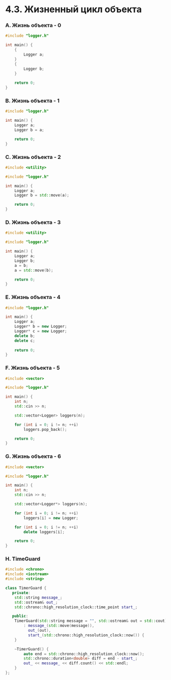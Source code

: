 # 4.3. Жизненный цикл объекта

### A. Жизнь объекта - 0

```cpp
#include "logger.h"

int main() {
    {
        Logger a;
    }
    {
        Logger b;
    }
    
    return 0;
}
```

### B. Жизнь объекта - 1

```cpp
#include "logger.h"

int main() {
    Logger a;
    Logger b = a;

    return 0;
}
```

### C. Жизнь объекта - 2

```cpp
#include <utility>

#include "logger.h"

int main() {
    Logger a;
    Logger b = std::move(a);

    return 0;
}
```

### D. Жизнь объекта - 3

```cpp
#include <utility>

#include "logger.h"

int main() {
    Logger a;
    Logger b;
    a = b;
    a = std::move(b);

    return 0;
}
```

### E. Жизнь объекта - 4

```cpp
#include "logger.h"

int main() {
    Logger a;
    Logger* b = new Logger;
    Logger* c = new Logger;
    delete b;
    delete c;
    
    return 0;
}
```

### F. Жизнь объекта - 5

```cpp
#include <vector>

#include "logger.h"

int main() {
    int n;
    std::cin >> n;

    std::vector<Logger> loggers(n);

    for (int i = 0; i != n; ++i)
        loggers.pop_back();

    return 0;
}
```

### G. Жизнь объекта - 6

```cpp
#include <vector>

#include "logger.h"

int main() {
    int n;
    std::cin >> n;

    std::vector<Logger*> loggers(n);

    for (int i = 0; i != n; ++i)
        loggers[i] = new Logger;

    for (int i = 0; i != n; ++i)
        delete loggers[i];

    return 0;
}
```

### H. TimeGuard

```cpp
#include <chrono>
#include <iostream>
#include <string>

class TimerGuard {
   private:
    std::string message_;
    std::ostream& out_;
    std::chrono::high_resolution_clock::time_point start_;

   public:
    TimerGuard(std::string message = "", std::ostream& out = std::cout)
        : message_(std::move(message)),
          out_(out),
          start_(std::chrono::high_resolution_clock::now()) {
    }

    ~TimerGuard() {
        auto end = std::chrono::high_resolution_clock::now();
        std::chrono::duration<double> diff = end - start_;
        out_ << message_ << diff.count() << std::endl;
    }
};
```

